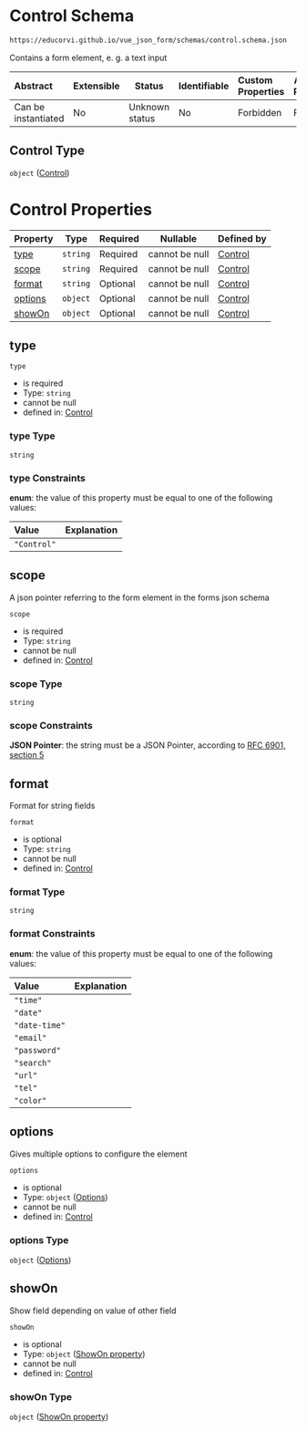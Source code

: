 # Control Schema

```txt
https://educorvi.github.io/vue_json_form/schemas/control.schema.json
```

Contains a form element, e. g. a text input


| Abstract            | Extensible | Status         | Identifiable | Custom Properties | Additional Properties | Access Restrictions | Defined In                                                                   |
| :------------------ | ---------- | -------------- | ------------ | :---------------- | --------------------- | ------------------- | ---------------------------------------------------------------------------- |
| Can be instantiated | No         | Unknown status | No           | Forbidden         | Forbidden             | none                | [control.schema.json](../schemas/control.schema.json "open original schema") |

## Control Type

`object` ([Control](control.md))

# Control Properties

| Property            | Type     | Required | Nullable       | Defined by                                                                                                                                      |
| :------------------ | -------- | -------- | -------------- | :---------------------------------------------------------------------------------------------------------------------------------------------- |
| [type](#type)       | `string` | Required | cannot be null | [Control](control-properties-type.md "https&#x3A;//educorvi.github.io/vue_json_form/schemas/control.schema.json#/properties/type")              |
| [scope](#scope)     | `string` | Required | cannot be null | [Control](control-properties-scope.md "https&#x3A;//educorvi.github.io/vue_json_form/schemas/control.schema.json#/properties/scope")            |
| [format](#format)   | `string` | Optional | cannot be null | [Control](control-properties-format.md "https&#x3A;//educorvi.github.io/vue_json_form/schemas/control.schema.json#/properties/format")          |
| [options](#options) | `object` | Optional | cannot be null | [Control](control-properties-options.md "https&#x3A;//educorvi.github.io/vue_json_form/schemas/control.schema.json#/properties/options")        |
| [showOn](#showon)   | `object` | Optional | cannot be null | [Control](control-properties-showon-property.md "https&#x3A;//educorvi.github.io/vue_json_form/schemas/show_on.schema.json#/properties/showOn") |

## type




`type`

-   is required
-   Type: `string`
-   cannot be null
-   defined in: [Control](control-properties-type.md "https&#x3A;//educorvi.github.io/vue_json_form/schemas/control.schema.json#/properties/type")

### type Type

`string`

### type Constraints

**enum**: the value of this property must be equal to one of the following values:

| Value       | Explanation |
| :---------- | ----------- |
| `"Control"` |             |

## scope

A json pointer referring to the form element in the forms json schema


`scope`

-   is required
-   Type: `string`
-   cannot be null
-   defined in: [Control](control-properties-scope.md "https&#x3A;//educorvi.github.io/vue_json_form/schemas/control.schema.json#/properties/scope")

### scope Type

`string`

### scope Constraints

**JSON Pointer**: the string must be a JSON Pointer, according to [RFC 6901, section 5](https://tools.ietf.org/html/rfc6901 "check the specification")

## format

Format for string fields


`format`

-   is optional
-   Type: `string`
-   cannot be null
-   defined in: [Control](control-properties-format.md "https&#x3A;//educorvi.github.io/vue_json_form/schemas/control.schema.json#/properties/format")

### format Type

`string`

### format Constraints

**enum**: the value of this property must be equal to one of the following values:

| Value         | Explanation |
| :------------ | ----------- |
| `"time"`      |             |
| `"date"`      |             |
| `"date-time"` |             |
| `"email"`     |             |
| `"password"`  |             |
| `"search"`    |             |
| `"url"`       |             |
| `"tel"`       |             |
| `"color"`     |             |

## options

Gives multiple options to configure the element


`options`

-   is optional
-   Type: `object` ([Options](control-properties-options.md))
-   cannot be null
-   defined in: [Control](control-properties-options.md "https&#x3A;//educorvi.github.io/vue_json_form/schemas/control.schema.json#/properties/options")

### options Type

`object` ([Options](control-properties-options.md))

## showOn

Show field depending on value of other field


`showOn`

-   is optional
-   Type: `object` ([ShowOn property](control-properties-showon-property.md))
-   cannot be null
-   defined in: [Control](control-properties-showon-property.md "https&#x3A;//educorvi.github.io/vue_json_form/schemas/show_on.schema.json#/properties/showOn")

### showOn Type

`object` ([ShowOn property](control-properties-showon-property.md))
